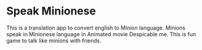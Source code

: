 # Speak Minionese
 
This is a translation app to convert english to Minion language. Minions speak in Minionese language in Animated movie Despicable me. This is fun game to talk like minions with friends.
